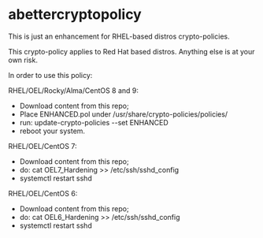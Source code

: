 # abettercryptopolicy
This is just an enhancement for RHEL-based distros crypto-policies.

This crypto-policy applies to Red Hat based distros. Anything else is at your own risk.

In order to use this policy:

RHEL/OEL/Rocky/Alma/CentOS 8 and 9:
- Download content from this repo;
- Place ENHANCED.pol under /usr/share/crypto-policies/policies/
- run: update-crypto-policies --set ENHANCED
- reboot your system.

RHEL/OEL/CentOS 7:
- Download content from this repo;
- do: cat OEL7_Hardening >> /etc/ssh/sshd_config
- systemctl restart sshd

RHEL/OEL/CentOS 6:
- Download content from this repo;
- do: cat OEL6_Hardening >> /etc/ssh/sshd_config
- systemctl restart sshd



